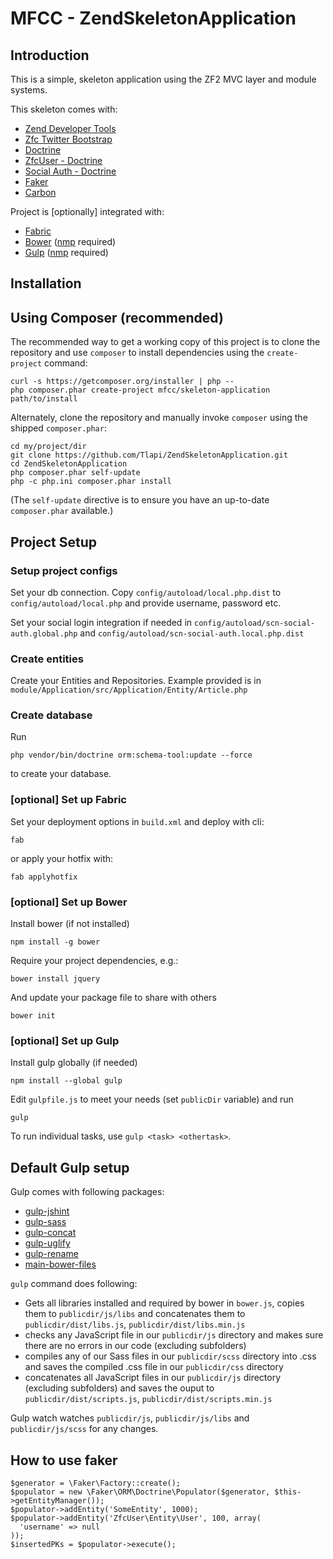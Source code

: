 MFCC - ZendSkeletonApplication
=======================

Introduction
------------
This is a simple, skeleton application using the ZF2 MVC layer and module
systems.

This skeleton comes with:

* [Zend Developer Tools](https://github.com/zendframework/ZendDeveloperTools)
* [Zfc Twitter Bootstrap](https://github.com/mwillbanks/ZfcTwitterBootstrap)
* [Doctrine](http://www.doctrine-project.org/)
* [ZfcUser - Doctrine](https://github.com/ZF-Commons/ZfcUser)
* [Social Auth - Doctrine](https://github.com/SocalNick/ScnSocialAuth)
* [Faker](https://github.com/fzaninotto/Faker)
* [Carbon](https://github.com/briannesbitt/Carbon)

Project is [optionally] integrated with:
* [Fabric](http://www.fabfile.org/)
* [Bower](http://bower.io/) ([nmp](https://www.npmjs.org/) required)
* [Gulp](http://gulpjs.com/) ([nmp](https://www.npmjs.org/) required)


Installation
------------

Using Composer (recommended)
----------------------------
The recommended way to get a working copy of this project is to clone the repository
and use `composer` to install dependencies using the `create-project` command:

    curl -s https://getcomposer.org/installer | php --
    php composer.phar create-project mfcc/skeleton-application path/to/install

Alternately, clone the repository and manually invoke `composer` using the shipped
`composer.phar`:

    cd my/project/dir
    git clone https://github.com/Tlapi/ZendSkeletonApplication.git
    cd ZendSkeletonApplication
    php composer.phar self-update
    php -c php.ini composer.phar install

(The `self-update` directive is to ensure you have an up-to-date `composer.phar`
available.)

Project Setup
----------------

### Setup project configs

Set your db connection. Copy `config/autoload/local.php.dist` to `config/autoload/local.php` and provide username, password etc.

Set your social login integration if needed in `config/autoload/scn-social-auth.global.php` and `config/autoload/scn-social-auth.local.php.dist`

### Create entities

Create your Entities and Repositories. Example provided is in `module/Application/src/Application/Entity/Article.php`

### Create database

Run 
```
php vendor/bin/doctrine orm:schema-tool:update --force
``` 
to create your database.

### [optional] Set up Fabric

Set your deployment options in `build.xml` and deploy with cli: 
```
fab
``` 
or apply your hotfix with: 
```
fab applyhotfix
```

### [optional] Set up Bower

Install bower (if not installed)
```
npm install -g bower
```

Require your project dependencies, e.g.:
```
bower install jquery
```

And update your package file to share with others
```
bower init
```

### [optional] Set up Gulp

Install gulp globally (if needed)
```
npm install --global gulp
```
Edit `gulpfile.js` to meet your needs (set `publicDir` variable) and run
```
gulp
```

To run individual tasks, use `gulp <task> <othertask>`.

Default Gulp setup
----------------------------------

Gulp comes with following packages:
* [gulp-jshint](https://www.npmjs.org/package/gulp-jshint)
* [gulp-sass](https://www.npmjs.org/package/gulp-sass)
* [gulp-concat](https://www.npmjs.org/package/gulp-concat)
* [gulp-uglify](https://www.npmjs.org/package/gulp-uglify)
* [gulp-rename](https://www.npmjs.org/package/gulp-rename)
* [main-bower-files](https://www.npmjs.org/package/main-bower-files)

`gulp` command does following:
* Gets all libraries installed and required by bower in `bower.js`, copies them to `publicdir/js/libs` and concatenates them to `publicdir/dist/libs.js`, `publicdir/dist/libs.min.js`
* checks any JavaScript file in our `publicdir/js` directory and makes sure there are no errors in our code (excluding subfolders)
* compiles any of our Sass files in our `publicdir/scss` directory into .css and saves the compiled .css file in our `publicdir/css` directory
* concatenates all JavaScript files in our `publicdir/js` directory (excluding subfolders) and saves the ouput to `publicdir/dist/scripts.js`, `publicdir/dist/scripts.min.js`

Gulp watch watches `publicdir/js`, `publicdir/js/libs` and `publicdir/js/scss` for any changes.

How to use faker
----------------------------------
```
$generator = \Faker\Factory::create();
$populator = new \Faker\ORM\Doctrine\Populator($generator, $this->getEntityManager());
$populator->addEntity('SomeEntity', 1000);
$populator->addEntity('ZfcUser\Entity\User', 100, array(
  'username' => null
));
$insertedPKs = $populator->execute();
```
